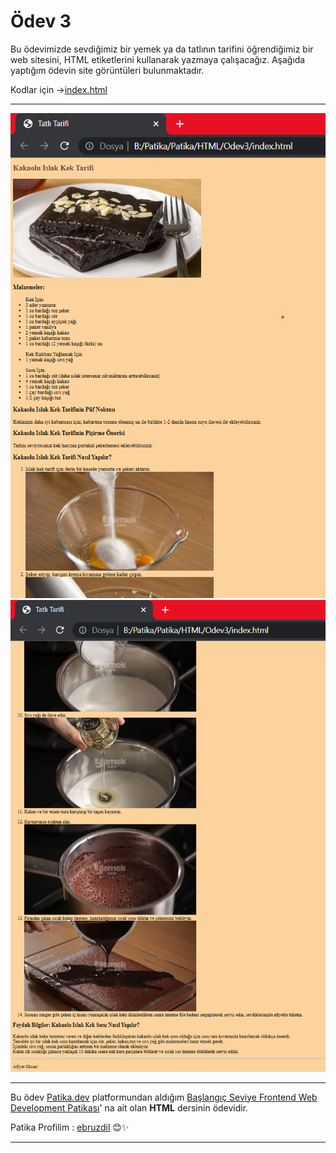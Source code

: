 # Ödev 3

Bu ödevimizde sevdiğimiz bir yemek ya da tatlının tarifini öğrendiğimiz bir web sitesini, 
HTML etiketlerini kullanarak yazmaya çalışacağız. Aşağıda yaptığım ödevin site görüntüleri bulunmaktadır.

Kodlar için ->[index.html](index.html)

---
![tarif1](images/tarif1.png)
![tarif2](images/tarif2.png)

---
Bu ödev [Patika.dev](https://app.patika.dev/paths) platformundan aldığım [Başlangıç Seviye Frontend Web Development Patikası](https://app.patika.dev/paths/baslangic-seviye-frontend-web-development-patikasi)' na ait olan **HTML** dersinin ödevidir.

Patika Profilim : [ebruzdil](https://app.patika.dev/ebruzdil)  😊✨

---


